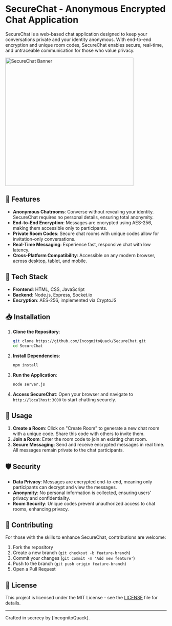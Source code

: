 # SecureChat - Anonymous Encrypted Chat Application

SecureChat is a web-based chat application designed to keep your conversations private and your identity anonymous. With end-to-end encryption and unique room codes, SecureChat enables secure, real-time, and untraceable communication for those who value privacy.

<img src="https://i.ibb.co/VTByv5W/leetcode.jpg" alt="SecureChat Banner" width="400" height="400">

## 🚀 Features

- **Anonymous Chatrooms**: Converse without revealing your identity. SecureChat requires no personal details, ensuring total anonymity.
- **End-to-End Encryption**: Messages are encrypted using AES-256, making them accessible only to participants.
- **Private Room Codes**: Secure chat rooms with unique codes allow for invitation-only conversations.
- **Real-Time Messaging**: Experience fast, responsive chat with low latency.
- **Cross-Platform Compatibility**: Accessible on any modern browser, across desktop, tablet, and mobile.

## 🔧 Tech Stack

- **Frontend**: HTML, CSS, JavaScript
- **Backend**: Node.js, Express, Socket.io
- **Encryption**: AES-256, implemented via CryptoJS

## 📥 Installation

1. **Clone the Repository**:
    ```bash
    git clone https://github.com/IncognitoQuack/SecureChat.git
    cd SecureChat
    ```

2. **Install Dependencies**:
    ```bash
    npm install
    ```

3. **Run the Application**:
    ```bash
    node server.js
    ```

4. **Access SecureChat**:
    Open your browser and navigate to `http://localhost:3000` to start chatting securely.

## 📌 Usage

1. **Create a Room**: Click on "Create Room" to generate a new chat room with a unique code. Share this code with others to invite them.
2. **Join a Room**: Enter the room code to join an existing chat room.
3. **Secure Messaging**: Send and receive encrypted messages in real time. All messages remain private to the chat participants.

## 🛡️ Security

- **Data Privacy**: Messages are encrypted end-to-end, meaning only participants can decrypt and view the messages.
- **Anonymity**: No personal information is collected, ensuring users' privacy and confidentiality.
- **Room Security**: Unique codes prevent unauthorized access to chat rooms, enhancing privacy.

## 🤝 Contributing

For those with the skills to enhance SecureChat, contributions are welcome:

1. Fork the repository
2. Create a new branch (`git checkout -b feature-branch`)
3. Commit your changes (`git commit -m 'Add new feature'`)
4. Push to the branch (`git push origin feature-branch`)
5. Open a Pull Request

## 📄 License

This project is licensed under the MIT License - see the [LICENSE](LICENSE.md) file for details.

---

Crafted in secrecy by [IncognitoQuack].
